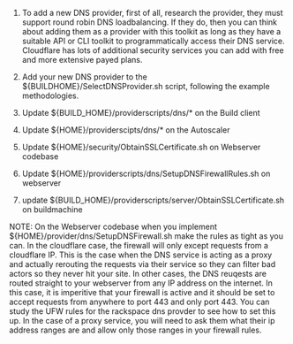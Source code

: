 1) To add a new DNS provider, first of all, research the provider, they must support round robin DNS loadbalancing. If they do, then you can think about adding them as a provider with this toolkit as long as they have a suitable API or CLI toolkit to programmatically access their DNS service. Cloudflare has lots of additional security services you can add with free and more extensive payed plans. 

2) Add your new DNS provider to the ${BUILDHOME}/SelectDNSProvider.sh script, following the example methodologies.

3) Update ${BUILD_HOME}/providerscripts/dns/* on the Build client

4) Update ${HOME}/providerscipts/dns/* on the Autoscaler

5) Update ${HOME}/security/ObtainSSLCertificate.sh on Webserver codebase

6) Update ${HOME}/providerscripts/dns/SetupDNSFirewallRules.sh on webserver

7) update ${BUILD_HOME}/providerscripts/server/ObtainSSLCertificate.sh on buildmachine


NOTE: On the Webserver codebase when you implement ${HOME}/provider/dns/SetupDNSFirewall.sh make the rules as tight as you can. In the cloudflare case, the firewall will only except requests from  a cloudflare IP. This is the case when the DNS service is acting as a proxy and actually rerouting the requests via their service so they can filter bad actors so they never hit your site. In other cases, the DNS reuqests are routed straight to your webserver from any IP address on the internet. In this case, it is imperitive that your firewall is active and it should be set to accept requests from anywhere to port 443 and only port 443. You can study the UFW rules for the rackspace dns provder to see how to set this up. In the case of a proxy service, you will need to ask them what their ip address ranges are and allow only those ranges in your firewall rules.


